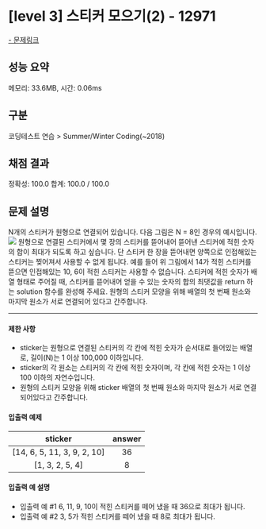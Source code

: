 # [level 3] 스티커 모으기(2) - 12971

<a href="https://school.programmers.co.kr/learn/courses/30/lessons/12971">- 문제링크</a>

## 성능 요약

메모리: 33.6MB, 시간: 0.06ms

## 구분

코딩테스트 연습 > Summer/Winter Coding(~2018)

## 채점 결과

정확성: 100.0
합계: 100.0 / 100.0

## 문제 설명

N개의 스티커가 원형으로 연결되어 있습니다. 다음 그림은 N = 8인 경우의 예시입니다.
![](https://velog.velcdn.com/images/wuzoo/post/0a75d9ad-d560-4d1e-8735-2bb99753305f/image.png)
원형으로 연결된 스티커에서 몇 장의 스티커를 뜯어내어 뜯어낸 스티커에 적힌 숫자의 합이 최대가 되도록 하고 싶습니다. 단 스티커 한 장을 뜯어내면 양쪽으로 인접해있는 스티커는 찢어져서 사용할 수 없게 됩니다.
예를 들어 위 그림에서 14가 적힌 스티커를 뜯으면 인접해있는 10, 6이 적힌 스티커는 사용할 수 없습니다. 스티커에 적힌 숫자가 배열 형태로 주어질 때, 스티커를 뜯어내어 얻을 수 있는 숫자의 합의 최댓값을 return 하는 solution 함수를 완성해 주세요. 원형의 스티커 모양을 위해 배열의 첫 번째 원소와 마지막 원소가 서로 연결되어 있다고 간주합니다.

---

#### 제한 사항

- sticker는 원형으로 연결된 스티커의 각 칸에 적힌 숫자가 순서대로 들어있는 배열로, 길이(N)는 1 이상 100,000 이하입니다.
- sticker의 각 원소는 스티커의 각 칸에 적힌 숫자이며, 각 칸에 적힌 숫자는 1 이상 100 이하의 자연수입니다.
- 원형의 스티커 모양을 위해 sticker 배열의 첫 번째 원소와 마지막 원소가 서로 연결되어있다고 간주합니다.

#### 입출력 예제

|         **sticker**         | **answer** |
| :-------------------------: | :--------: |
| [14, 6, 5, 11, 3, 9, 2, 10] |     36     |
|       [1, 3, 2, 5, 4]       |     8      |

#### 입출력 예 설명

- 입출력 예 #1
  6, 11, 9, 10이 적힌 스티커를 떼어 냈을 때 36으로 최대가 됩니다.
- 입출력 예 #2
  3, 5가 적힌 스티커를 떼어 냈을 때 8로 최대가 됩니다.
